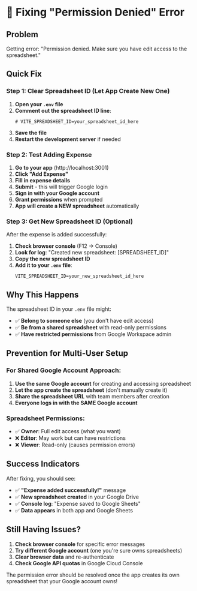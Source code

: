 # 🔧 Fixing "Permission Denied" Error

## Problem
Getting error: "Permission denied. Make sure you have edit access to the spreadsheet."

## Quick Fix

### Step 1: Clear Spreadsheet ID (Let App Create New One)

1. **Open your `.env` file**
2. **Comment out the spreadsheet ID line**:
   ```env
   # VITE_SPREADSHEET_ID=your_spreadsheet_id_here
   ```
3. **Save the file**
4. **Restart the development server** if needed

### Step 2: Test Adding Expense

1. **Go to your app** (http://localhost:3001)
2. **Click "Add Expense"**
3. **Fill in expense details**
4. **Submit** - this will trigger Google login
5. **Sign in with your Google account**
6. **Grant permissions** when prompted
7. **App will create a NEW spreadsheet** automatically

### Step 3: Get New Spreadsheet ID (Optional)

After the expense is added successfully:

1. **Check browser console** (F12 → Console)
2. **Look for log**: "Created new spreadsheet: [SPREADSHEET_ID]"
3. **Copy the new spreadsheet ID**
4. **Add it to your `.env` file**:
   ```env
   VITE_SPREADSHEET_ID=your_new_spreadsheet_id_here
   ```

## Why This Happens

The spreadsheet ID in your `.env` file might:
- ✅ **Belong to someone else** (you don't have edit access)
- ✅ **Be from a shared spreadsheet** with read-only permissions
- ✅ **Have restricted permissions** from Google Workspace admin

## Prevention for Multi-User Setup

### For Shared Google Account Approach:

1. **Use the same Google account** for creating and accessing spreadsheet
2. **Let the app create the spreadsheet** (don't manually create it)
3. **Share the spreadsheet URL** with team members after creation
4. **Everyone logs in with the SAME Google account**

### Spreadsheet Permissions:
- ✅ **Owner**: Full edit access (what you want)
- ❌ **Editor**: May work but can have restrictions  
- ❌ **Viewer**: Read-only (causes permission errors)

## Success Indicators

After fixing, you should see:
- ✅ **"Expense added successfully!"** message
- ✅ **New spreadsheet created** in your Google Drive
- ✅ **Console log**: "Expense saved to Google Sheets"
- ✅ **Data appears** in both app and Google Sheets

## Still Having Issues?

1. **Check browser console** for specific error messages
2. **Try different Google account** (one you're sure owns spreadsheets)
3. **Clear browser data** and re-authenticate
4. **Check Google API quotas** in Google Cloud Console

The permission error should be resolved once the app creates its own spreadsheet that your Google account owns!
